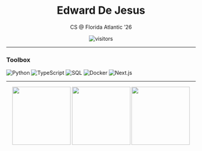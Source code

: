 <!-- prettier-ignore-start -->
<div align="center">

# Edward De Jesus  
CS @ Florida Atlantic ’26

<img src="https://visitor-badge.laobi.icu/badge?page_id=edwarddjss.profile" alt="visitors"/>

</div>

---

### Toolbox
![Python](https://img.shields.io/badge/python-3670A0?style=for-the-badge&logo=python&logoColor=white)
![TypeScript](https://img.shields.io/badge/typescript-3178C6?style=for-the-badge&logo=typescript&logoColor=white)
![SQL](https://img.shields.io/badge/sql-4479A1?style=for-the-badge&logo=postgresql&logoColor=white)
![Docker](https://img.shields.io/badge/docker-2496ED?style=for-the-badge&logo=docker&logoColor=white)
![Next.js](https://img.shields.io/badge/next.js-000000?style=for-the-badge&logo=nextdotjs&logoColor=white)

---

<div align="center">

<img src="https://github-readme-stats.vercel.app/api?username=edwarddjss&show_icons=true&include_all_commits=true&count_private=true&hide_title=true&theme=transparent" height="155"/>
<img src="https://streak-stats.demolab.com?user=edwarddjss&theme=transparent" height="155"/>
<img src="https://github-readme-activity-graph.vercel.app/graph?username=edwarddjss&bg_color=transparent&color=58a6ff&line=58a6ff&point=77befe&area=true&hide_border=true" height="155"/>

</div>
<!-- prettier-ignore-end -->
